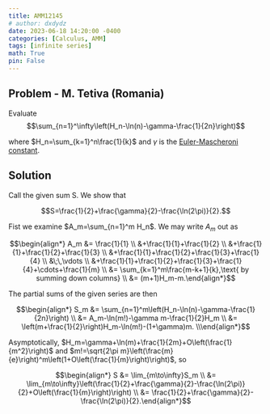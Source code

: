 ```yaml
---
title: AMM12145
# author: dxdydz
date: 2023-06-18 14:20:00 -0400
categories: [Calculus, AMM]
tags: [infinite series]
math: True
pin: False
---
```


## Problem - M. Tetiva (Romania)

Evaluate
$$\sum_{n=1}^\infty\left(H_n-\ln(n)-\gamma-\frac{1}{2n}\right)$$

where $H_n=\sum_{k=1}^n\frac{1}{k}$ and $\gamma$ is the [Euler-Mascheroni constant](https://en.wikipedia.org/wiki/Euler%27s_constant).

## Solution

Call the given sum S. We show that

$$S=\frac{1}{2}+\frac{\gamma}{2}-\frac{\ln(2\pi)}{2}.$$

Fist we examine $A_m=\sum_{n=1}^m H_n$. We may write $A_m$ out as

$$\begin{align*}    A_m &= \frac{1}{1} \\        &+\frac{1}{1}+\frac{1}{2} \\        &+\frac{1}{1}+\frac{1}{2}+\frac{1}{3} \\        &+\frac{1}{1}+\frac{1}{2}+\frac{1}{3}+\frac{1}{4} \\        &\;\,\vdots \\        &+\frac{1}{1}+\frac{1}{2}+\frac{1}{3}+\frac{1}{4}+\cdots+\frac{1}{m} \\        &= \sum_{k=1}^m\frac{m-k+1}{k},\text{ by summing down columns} \\        &= (m+1)H_m-m.\end{align*}$$

The partial sums of the given series are then

$$\begin{align*}    S_m &= \sum_{n=1}^m\left(H_n-\ln(n)-\gamma-\frac{1}{2n}\right) \\        &= A_m-\ln(m!)-\gamma m-\frac{1}{2}H_m \\        &= \left(m+\frac{1}{2}\right)H_m-\ln(m!)-(1+\gamma)m. \\\end{align*}$$

Asymptotically, $H_m=\gamma+\ln(m)+\frac{1}{2m}+O\left(\frac{1}{m^2}\right)$ and $m!=\sqrt{2\pi m}\left(\frac{m}{e}\right)^m\left(1+O\left(\frac{1}{m}\right)\right)$, so

$$\begin{align*}    S &= \lim_{m\to\infty}S_m \\      &= \lim_{m\to\infty}\left(\frac{1}{2}+\frac{\gamma}{2}-\frac{\ln(2\pi)}{2}+O\left(\frac{1}{m}\right)\right) \\      &= \frac{1}{2}+\frac{\gamma}{2}-\frac{\ln(2\pi)}{2}.\end{align*}$$